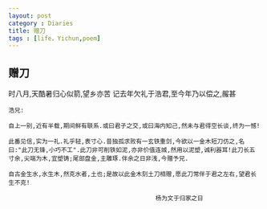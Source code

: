 ```yaml
---
layout: post
category : Diaries
title: 赠刀
tags : [life，Yichun,poem]
---
```

## 赠刀 ##

时八月,天酷暑归心似箭,望乡亦苦  记去年欠礼于浩君,至今年乃以偿之,赧甚 
 
    浩兄:
 
    自上一别,近有半载,期间鲜有联系.或曰君子之交,或曰海内知己,然未与君得空长谈,终为一憾!
 
    此番见信,实为一礼.礼乎轻,表寸心.昔独孤求败有一玄铁重剑,今欲以一金木短刀仿之,名曰:"此刀无锋,小巧不工".此刀非可削铁如泥,亦非价值连城,然用以泥塑,诚利器耳!此刀长五寸余,尖端为木,宜塑铸;尾部盘金,主雕琢.伴余之日非浅,今赠予兄.
 
    自古金生水,水生木,然克水者,土也;是故以此金木刻土刀相赠,愿此刀常伴于君之左右,望君长生不克!
 
                                             杨为文于归家之日
